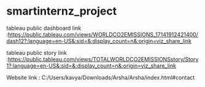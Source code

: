 # smartinternz_project
tableau public dashboard link :https://public.tableau.com/views/WORLDCO2EMISSIONS_17141912421400/dash12?:language=en-US&:sid=&:display_count=n&:origin=viz_share_link


tableau public story link :https://public.tableau.com/views/TOTALWORLDCO2EMISSIONSstory/Story1?:language=en-US&:sid=&:display_count=n&:origin=viz_share_link


Website link : C:/Users/kavya/Downloads/Arsha/Arsha/index.html#contact
